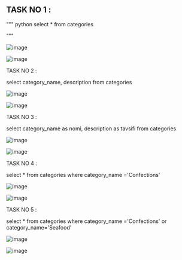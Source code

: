 ## TASK NO 1 :
"""
python
  select * 
  from categories
  
"""

![image](https://user-images.githubusercontent.com/113756535/221043420-f82bb870-2ff6-4d13-a25d-e0e87c7c41d2.png)


![image](https://user-images.githubusercontent.com/113756535/221038863-238b4518-5af4-496c-aa68-e9994579c711.png)

TASK NO 2 :

select category_name, description 
from categories

![image](https://user-images.githubusercontent.com/113756535/221043476-e800531b-9f9c-49be-ae4a-e8644a0e8400.png)


![image](https://user-images.githubusercontent.com/113756535/221039102-4a2bb7a4-5878-4669-a65c-c34c5dc6a7d5.png)

TASK NO 3 :

select category_name as nomi, description as tavsifi 
from categories

![image](https://user-images.githubusercontent.com/113756535/221043537-b23cb6bb-611d-40c7-8508-32d6b5b27dd1.png)


![image](https://user-images.githubusercontent.com/113756535/221039789-05075fe8-57a5-477b-90e6-958b8af2b453.png)

TASK NO 4 :

select * 
from categories 
where category_name ='Confections'

![image](https://user-images.githubusercontent.com/113756535/221043586-b809e82e-c669-4f41-a5bb-5b2bb07da255.png)


![image](https://user-images.githubusercontent.com/113756535/221041335-4369c93b-3921-44d0-97aa-b95857877d3d.png)

TASK NO 5 :

select *
from categories
where category_name ='Confections' or category_name='Seafood'

![image](https://user-images.githubusercontent.com/113756535/221043640-d9e9d30a-cbb7-4587-9844-87bd274ccf61.png)


![image](https://user-images.githubusercontent.com/113756535/221041732-f6abcb24-02de-4a67-8673-7608fe909545.png)
